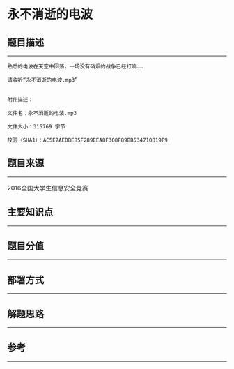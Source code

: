# 永不消逝的电波

## 题目描述
---
```
熟悉的电波在天空中回荡，一场没有硝烟的战争已经打响……

请收听“永不消逝的电波.mp3”


附件描述：

文件名：永不消逝的电波.mp3

文件大小：315769 字节

校验（SHA1）：AC5E7AEDBE85F289EEA8F308F89BB534710B19F9
```

## 题目来源
---
2016全国大学生信息安全竞赛

## 主要知识点
---


## 题目分值
---


## 部署方式
---


## 解题思路
---


## 参考
---
